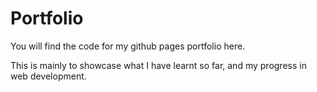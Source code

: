 # Portfolio
You will find the code for my github pages portfolio here.

This is mainly to showcase what I have learnt so far, and my progress in web development.
